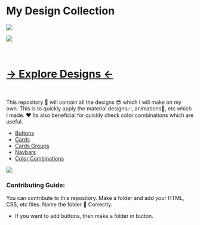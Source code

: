 # My Design Collection

![](https://img.shields.io/github/downloads/AakashCode12/My-Design-Collection/v1.0/total?color=pink&label=version%20downloads&logoColor=red) 

![](https://res.cloudinary.com/dnv3ztqf1/image/upload/v1601445971/Design%20Collection%20repo/Banner_for_Design_repo_u9dojk.png)

<br>

# [→ Explore Designs ←](https://aakashcode12.github.io/My-Design-Collection/)

<br>

This repository 🧾 will contain all the designs 😎 which I will make on my own. This is to quickly apply the material designs✅, animations🎇, etc which I made. ❤ Its also beneficial for quickly check color combinations which are useful.

- [Buttons](https://aakashcode12.github.io/My-Design-Collection/Website%20Preview%20for%20buttons%20cards%20navbars%20etc/buttons.html)
- [Cards](https://aakashcode12.github.io/My-Design-Collection/Website%20Preview%20for%20buttons%20cards%20navbars%20etc/cards.html)
- [Cards Groups](https://aakashcode12.github.io/My-Design-Collection/Website%20Preview%20for%20buttons%20cards%20navbars%20etc/cardsgroup.html)
- [Navbars](https://aakashcode12.github.io/My-Design-Collection/Website%20Preview%20for%20buttons%20cards%20navbars%20etc/navbar.html)
- [Color Combinations](https://aakashcode12.github.io/My-Design-Collection/Website%20Preview%20for%20buttons%20cards%20navbars%20etc/colorCombinations.html)

![](https://res.cloudinary.com/dnv3ztqf1/image/upload/v1601717056/Design%20Collection%20repo/a_rgpjpy.png)
### Contributing Guide:

You can contribute to this repository. Make a folder and add your HTML, CSS, etc files. Name the folder 📂 Correctly.

* If you want to add buttons, then make a folder in button.
